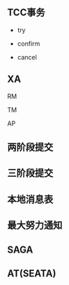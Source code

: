 

## TCC事务

- try

- confirm

- cancel

## XA

RM

TM

AP

## 两阶段提交

## 三阶段提交

## 本地消息表

## 最大努力通知

## SAGA

## AT(SEATA)